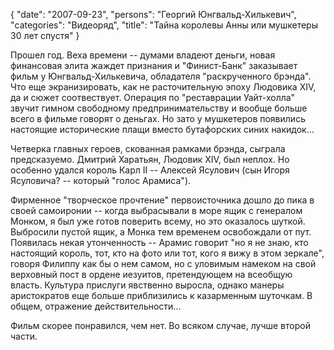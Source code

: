 {
   "date": "2007-09-23",
   "persons": "Георгий Юнгвальд-Хилькевич",
   "categories": "Видеоряд",
   "title": "Тайна королевы Анны или мушкетеры 30 лет спустя"
}

Прошел год. Веха времени -- думами владеют деньги, новая финансовая элита жаждет признания и "Финист-Банк" заказывает фильм у Юнгвальд-Хилькевича, обладателя "раскрученного брэнда". Что еще экранизировать, как не расточительную эпоху Людовика XIV, да и сюжет соотвествует. Операция по "реставрации Уайт-холла" звучит гимном свободному предпринимательству и вообще больше всего в фильме говорят о деньгах. Но зато у мушкетеров появились настоящие исторические плащи вместо бутафорских синих накидок...

Четверка главных героев, скованная рамками брэнда, сыграла предсказуемо. Дмитрий Харатьян, Людовик XIV, был неплох. Но особенно удался король Карл II -- Алексей Ясулович (сын Игоря Ясуловича? -- который "голос Арамиса").

Фирменное "творческое прочтение" первоисточника дошло до пика в своей самоиронии -- когда выбрасывали в море ящик с генералом Монком, я был уже готов поверить всему, но это оказалось шуткой. Выбросили пустой ящик, а Монка тем временем освобождали от пут. Появилась некая утонченность -- Арамис говорит "но я не знаю, кто настоящий король, тот, кто на фото или тот, кого я вижу в этом зеркале", говоря Филиппу как бы о нем самом, но с уловимым намеком на свой верховный пост в ордене иезуитов, претендующем на всеобщую власть. Культура прислуги явственно выросла, однако манеры аристократов еще больше приблизились к казарменным шуточкам. В общем, отражение действительности...

Фильм скорее понравился, чем нет. Во всяком случае, лучше второй части.
